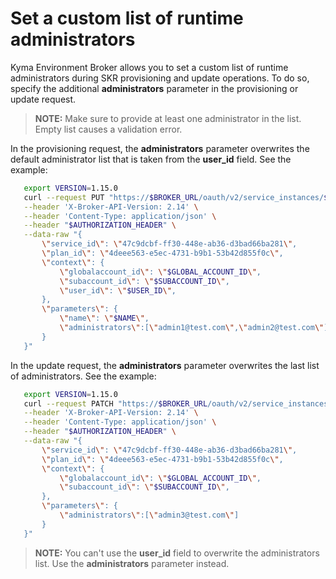 # Set a custom list of runtime administrators

Kyma Environment Broker allows you to set a custom list of runtime administrators during SKR provisioning and update operations.
To do so, specify the additional **administrators** parameter in the provisioning or update request.
>**NOTE:** Make sure to provide at least one administrator in the list. Empty list causes a validation error.

In the provisioning request, the **administrators** parameter overwrites the default administrator list that is taken from the **user_id** field.
See the example:

```bash
   export VERSION=1.15.0
   curl --request PUT "https://$BROKER_URL/oauth/v2/service_instances/$INSTANCE_ID?accepts_incomplete=true" \
   --header 'X-Broker-API-Version: 2.14' \
   --header 'Content-Type: application/json' \
   --header "$AUTHORIZATION_HEADER" \
   --data-raw "{
       \"service_id\": \"47c9dcbf-ff30-448e-ab36-d3bad66ba281\",
       \"plan_id\": \"4deee563-e5ec-4731-b9b1-53b42d855f0c\",
       \"context\": {
           \"globalaccount_id\": \"$GLOBAL_ACCOUNT_ID\",
           \"subaccount_id\": \"$SUBACCOUNT_ID\",
           \"user_id\": \"$USER_ID\",
       },
       \"parameters\": {
           \"name\": \"$NAME\",
           \"administrators\":[\"admin1@test.com\",\"admin2@test.com\"]
       }
   }"
```

In the update request, the **administrators** parameter overwrites the last list of administrators.
See the example:

```bash
   export VERSION=1.15.0
   curl --request PATCH "https://$BROKER_URL/oauth/v2/service_instances/$INSTANCE_ID?accepts_incomplete=true" \
   --header 'X-Broker-API-Version: 2.14' \
   --header 'Content-Type: application/json' \
   --header "$AUTHORIZATION_HEADER" \
   --data-raw "{
       \"service_id\": \"47c9dcbf-ff30-448e-ab36-d3bad66ba281\",
       \"plan_id\": \"4deee563-e5ec-4731-b9b1-53b42d855f0c\",
       \"context\": {
           \"globalaccount_id\": \"$GLOBAL_ACCOUNT_ID\",
           \"subaccount_id\": \"$SUBACCOUNT_ID\",
       },
       \"parameters\": {
           \"administrators\":[\"admin3@test.com\"]
       }
   }"
```

>**NOTE:** You can't use the **user_id** field to overwrite the administrators list. Use the **administrators** parameter instead.
